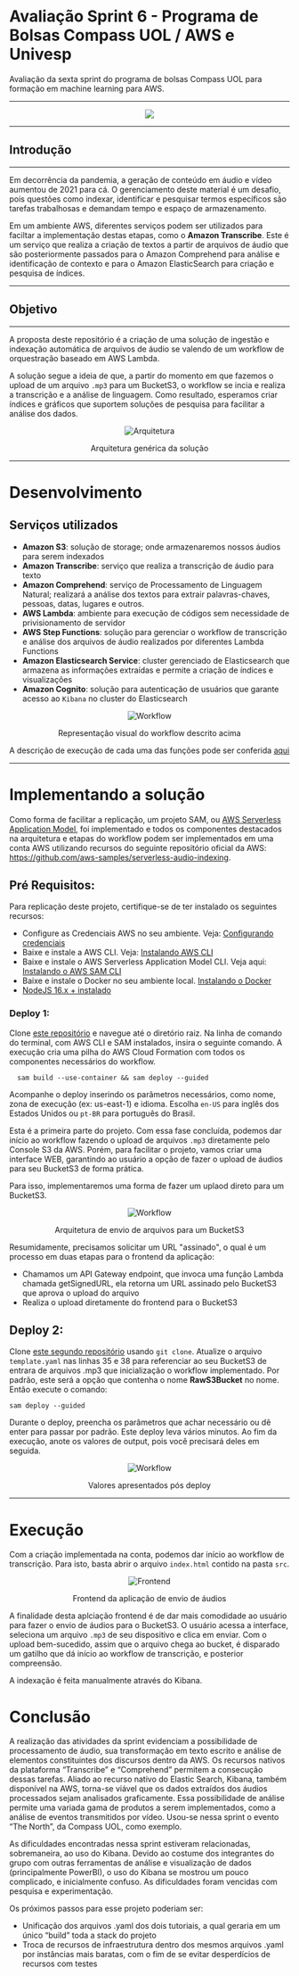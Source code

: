 # Avaliação Sprint 6 - Programa de Bolsas Compass UOL / AWS e Univesp

Avaliação da sexta sprint do programa de bolsas Compass UOL para formação em machine learning para AWS.

***
<div align="center"><img src="./src/img/GRUPO_1.png" style="max-width:90%;"></div>

***
## Introdução
***
Em decorrência da pandemia, a geração de conteúdo em áudio e vídeo aumentou de 2021 para cá. O gerenciamento deste material é um desafio, pois questões como indexar, identificar e pesquisar termos específicos são tarefas trabalhosas e demandam tempo e espaço de armazenamento.

Em um ambiente AWS, diferentes serviços podem ser utilizados para faciltar a implementação destas etapas, como o **Amazon Transcribe**. Este é um serviço que realiza a criação de textos a partir de arquivos de áudio que são posteriormente passados para o Amazon Comprehend para análise e identificação de contexto e para o Amazon ElasticSearch para criação e pesquisa de índices.

***

## Objetivo
***
A proposta deste repositório é a criação de uma solução de ingestão e indexação automática de arquivos de áudio se valendo de um workflow de orquestração baseado em AWS Lambda.

A solução segue a ideia de que, a partir do momento em que fazemos o upload de um arquivo `.mp3` para um BucketS3, o workflow se incia e realiza a transcrição e a análise de linguagem.
Como resultado, esperamos criar índices e gráficos que suportem soluções de pesquisa para facilitar a análise dos dados.
<div align="center">
  <img src="./src/img/indexaudios.jpg" alt="Arquitetura"  style="max-width:90%;">
  <p>Arquitetura genérica da solução</p>
</div>

***
# Desenvolvimento
## Serviços utilizados
  * **Amazon S3**: solução de storage; onde armazenaremos nossos áudios para serem indexados
  * **Amazon Transcribe**: serviço que realiza a transcrição de áudio para texto
  * **Amazon Comprehend**: serviço de Processamento de Linguagem Natural; realizará a análise dos textos para extrair palavras-chaves, pessoas, datas, lugares e outros.
  * **AWS Lambda**: ambiente para execução de códigos sem necessidade de privisionamento de servidor
  * **AWS Step Functions**: solução para gerenciar o workflow de transcrição e análise dos arquivos de áudio realizados por diferentes Lambda Functions
  * **Amazon Elasticsearch Service**: cluster gerenciado de Elasticsearch que armazena as informações extraídas e permite a criação de índices e visualizações
  * **Amazon Cognito**: solução para autenticação de usuários que garante acesso ao `Kibana` no cluster do Elasticsearch

<div align="center">
  <img src="./src/img/workflow.jpg" alt="Workflow" style="max-width:60%;">
  <p>Representação visual do workflow descrito acima</p>
</div>

A descrição de execução de cada uma das funções pode ser conferida [aqui](https://aws.amazon.com/pt/blogs/aws-brasil/indexando-audios-com-amazon-transcribe-amazon-comprehend-e-elasticsearch/)

***
# Implementando a solução

Como forma de facilitar a replicação, um projeto SAM, ou [AWS Serverless Application Model](https://aws.amazon.com/pt/serverless/sam/), foi implementado e todos os componentes destacados na arquitetura e etapas do workflow podem ser implementados em uma conta AWS utilizando recursos do seguinte repositório oficial da AWS: https://github.com/aws-samples/serverless-audio-indexing.

## Pré Requisitos:
Para replicação deste projeto, certifique-se de ter instalado os seguintes recursos:

  - Configure as Credenciais AWS no seu ambiente. Veja: [Configurando credenciais](https://docs.aws.amazon.com/cli/latest/userguide/cli-configure-files.html)
  - Baixe e instale a AWS CLI. Veja: [Instalando AWS CLI](https://docs.aws.amazon.com/cli/latest/userguide/cli-chap-install.html)
  - Baixe e instale o AWS Serverless Application Model CLI. Veja aqui: [Instalando o AWS SAM CLI](https://docs.aws.amazon.com/serverless-application-model/latest/developerguide/serverless-sam-cli-install.html)
  - Baixe e instale o Docker no seu ambiente local. [Instalando o Docker](https://www.docker.com/products/docker-desktop)
  - [NodeJS 16.x + instalado](https://nodejs.org/en/download/)

### Deploy 1:
Clone [este repositório](https://github.com/aws-samples/serverless-audio-indexing) e navegue até o diretório raiz. Na linha de comando do terminal, com AWS CLI e SAM instalados, insira o seguinte comando.
A execução cria uma pilha do AWS Cloud Formation com todos os componentes necessários do workflow.
```
  sam build --use-container && sam deploy --guided
```
Acompanhe o deploy inserindo os parâmetros necessários, como nome, zona de execução (ex: us-east-1) e idioma. Escolha `en-US` para inglês dos Estados Unidos ou `pt-BR` para português do Brasil.

Esta é a primeira parte do projeto. Com essa fase concluída, podemos dar início ao workflow fazendo o upload de arquivos `.mp3` diretamente pelo Console S3 da AWS. Porém, para facilitar o projeto, vamos criar uma interface WEB, garantindo ao usuário a opção de fazer o upload de áudios para seu BucketS3 de forma prática.

Para isso, implementaremos uma forma de fazer um uplaod direto para um BucketS3.
<div align="center">
  <img src="./src/img/s3-2.png" alt="Workflow" style="max-width:80%;">
  <p>Arquitetura de envio de arquivos para um BucketS3</p>
</div>
Resumidamente, precisamos solicitar um URL "assinado", o qual é um processo em duas etapas para o frontend da aplicação:

- Chamamos um API Gateway endpoint, que invoca uma função Lambda chamada getSignedURL, ela retorna um URL assinado pelo BucketS3 que aprova o upload do arquivo
- Realiza o upload diretamente do frontend para o BucketS3

## Deploy 2:

Clone [este segundo repositório](https://github.com/aws-samples/amazon-s3-presigned-urls-aws-sam) usando `git clone`.
Atualize o arquivo `template.yaml` nas linhas 35 e 38 para referenciar ao seu BucketS3 de entrara de arquivos .mp3 que inicialização o workflow implementado. Por padrão, este será a opção que contenha o nome **RawS3Bucket** no nome.
Então execute o comando:
```
sam deploy --guided
```
Durante o deploy, preencha os parâmetros que achar necessário ou dê enter para passar por padrão.
Este deploy leva vários minutos. 
Ao fim da execução, anote os valores de output, pois você precisará deles em seguida.
<div align="center">
  <img src="./src/img/s3-3.png" alt="Workflow" style="max-width:80%;">
  <p>Valores apresentados pós deploy</p>
</div>

***
# Execução
Com a criação implementada na conta, podemos dar início ao workflow de transcrição. Para isto, basta abrir o arquivo `index.html` contido na pasta `src`.

<div align="center">
  <img src="./src/img/webpage.png" alt="Frontend" style="max-width:80%;">
  <p>Frontend da aplicação de envio de áudios</p>
</div>

A finalidade desta aplciação frontend é de dar mais comodidade ao usuário para fazer o envio de áudios para o BucketS3.
O usuário acessa a interface, seleciona um arquivo `.mp3` de seu dispositivo e clica em enviar. Com o upload bem-sucedido, assim que o arquivo chega ao bucket, é disparado um gatilho que dá início ao workflow de transcrição, e posterior compreensão.

A indexação é feita manualmente através do Kibana.

# Conclusão
A realização das atividades da sprint evidenciam a possibilidade de processamento de áudio, sua transformação em texto escrito e análise de elementos constituintes dos discursos dentro da AWS. Os recursos nativos da plataforma “Transcribe” e “Comprehend” permitem a consecução dessas tarefas. Aliado ao recurso nativo do Elastic Search, Kibana, também disponível na AWS, torna-se viável que os dados extraídos dos áudios processados sejam analisados graficamente. Essa possibilidade de análise permite uma variada gama de produtos a serem implementados, como a análise de eventos transmitidos por vídeo. Usou-se nessa sprint o evento “The North”, da Compass UOL, como exemplo. 

As dificuldades encontradas nessa sprint estiveram relacionadas, sobremaneira, ao uso do Kibana. Devido ao costume dos integrantes do grupo com outras ferramentas de análise e visualização de dados (principalmente PowerBI), o uso do Kibana se mostrou um pouco complicado, e inicialmente confuso. As dificuldades foram vencidas com pesquisa e experimentação. 

Os próximos passos para esse projeto poderiam ser: 
  - Unificação dos arquivos .yaml dos dois tutoriais, a qual geraria em um único “build” toda a stack do projeto
  - Troca de recursos de infraestrutura dentro dos mesmos arquivos .yaml por instâncias mais baratas, com o fim de se evitar desperdícios de recursos com testes
